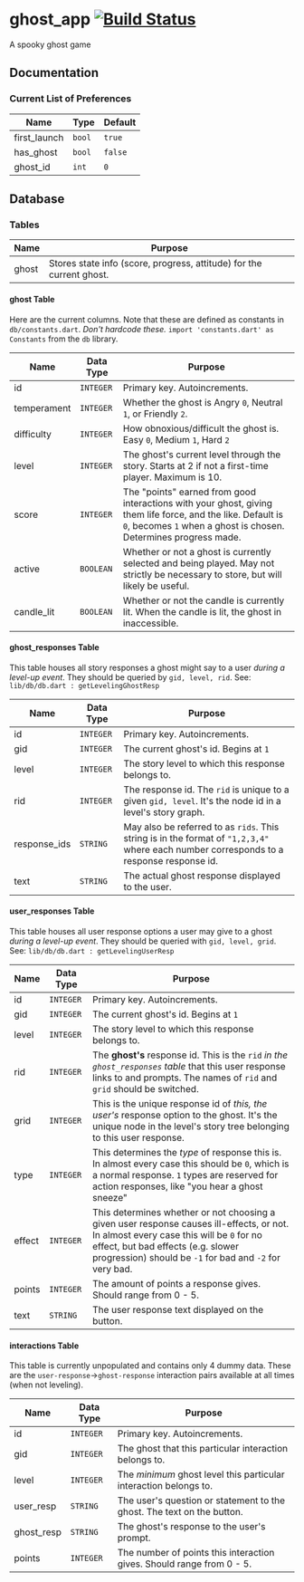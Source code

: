 # ghost_app [![Build Status](https://travis-ci.org/cse442-spring-2020-offering/cse442-semester-project-bugs-are-features.svg?branch=development)](https://travis-ci.org/cse442-spring-2020-offering/cse442-semester-project-bugs-are-features)

A spooky ghost game

## Documentation

### Current List of Preferences
| Name         | Type   | Default |
| ------------ | ------ | ------- |
| first_launch | `bool` | `true`  |
| has_ghost    | `bool` | `false` |
| ghost_id     | `int`  | `0`     |

## Database

### Tables
| Name  | Purpose                                                              |
| ----- | -------------------------------------------------------------------- |
| ghost | Stores state info (score, progress, attitude) for the current ghost. |

#### ghost Table

Here are the current columns. Note that these are defined as constants in `db/constants.dart`. *Don't hardcode these.* `import 'constants.dart' as Constants` from the `db` library.

| Name        | Data Type | Purpose                                                                                                                                                                         |
| ----------- | --------- | ------------------------------------------------------------------------------------------------------------------------------------------------------------------------------- |
| id          | `INTEGER` | Primary key. Autoincrements.                                                                                                                                                    |
| temperament | `INTEGER` | Whether the ghost is Angry `0`, Neutral `1`, or Friendly `2`.                                                                                                                   |
| difficulty  | `INTEGER` | How obnoxious/difficult the ghost is. Easy `0`, Medium `1`, Hard `2`                                                                                                            |
| level       | `INTEGER` | The ghost's current level through the story. Starts at 2 if not a first-time player. Maximum is 10.
| score       | `INTEGER` | The "points" earned from good interactions with your ghost, giving them life force, and the like. Default is `0`, becomes `1` when a ghost is chosen. Determines progress made. |
| active      | `BOOLEAN` | Whether or not a ghost is currently selected and being played. May not strictly be necessary to store, but will likely be useful.                                               |
| candle_lit  | `BOOLEAN` | Whether or not the candle is currently lit. When the candle is lit, the ghost in inaccessible.

#### ghost_responses Table

This table houses all story responses a ghost might say to a user *during a level-up event*. They should be queried by `gid, level, rid`.
See: `lib/db/db.dart : getLevelingGhostResp`

| Name        | Data Type | Purpose                                                                                                                                                                         |
| ----------- | --------- | ------------------------------------------------------------------------------------------------------------------------------------------------------------------------------- |
| id          | `INTEGER` | Primary key. Autoincrements.                                                                                                                                                    |
| gid         | `INTEGER` | The current ghost's id. Begins at `1` |
| level       | `INTEGER` | The story level to which this response belongs to. |
| rid         | `INTEGER` | The response id. The `rid` is unique to a given `gid, level`. It's the node id in a level's story graph. |
| response_ids| `STRING`  | May also be referred to as `rids`. This string is in the format of `"1,2,3,4"` where each number corresponds to a response response id. |
| text        | `STRING`  | The actual ghost response displayed to the user.

#### user_responses Table

This table houses all user response options a user may give to a ghost *during a level-up event*. They should be queried with `gid, level, grid`.
See: `lib/db/db.dart : getLevelingUserResp`

| Name        | Data Type | Purpose                                                                                                                                                                         |
| ----------- | --------- | ------------------------------------------------------------------------------------------------------------------------------------------------------------------------------- |
| id          | `INTEGER` | Primary key. Autoincrements.                                                                                                                                                    |
| gid         | `INTEGER` | The current ghost's id. Begins at `1` |
| level       | `INTEGER` | The story level to which this response belongs to. |
| rid         | `INTEGER` | The **ghost's** response id. This is the `rid` *in the `ghost_responses` table* that this user response links to and prompts. The names of `rid` and `grid` should be switched. |
| grid        | `INTEGER` | This is the unique response id of *this, the user's* response option to the ghost. It's the unique node in the level's story tree belonging to this user response. |
| type        | `INTEGER` | This determines the *type* of response this is. In almost every case this should be `0`, which is a normal response. `1` types are reserved for action responses, like "you hear a ghost sneeze" |
| effect      | `INTEGER` | This determines whether or not choosing a given user response causes ill-effects, or not. In almost every case this will be `0` for no effect, but bad effects (e.g. slower progression) should be `-1` for bad and `-2` for very bad.|
| points      | `INTEGER` | The amount of points a response gives. Should range from 0 - 5. |
| text        | `STRING`  | The user response text displayed on the button. |

#### interactions Table

This table is currently unpopulated and contains only 4 dummy data. These are the `user-response`->`ghost-response` interaction pairs available at all times (when not leveling).


| Name        | Data Type | Purpose                                                                                                                                                                         |
| ----------- | --------- | ------------------------------------------------------------------------------------------------------------------------------------------------------------------------------- |
| id          | `INTEGER` | Primary key. Autoincrements.                                                                                                                                                    |
| gid         | `INTEGER` | The ghost that this particular interaction belongs to. |
| level       | `INTEGER` | The *minimum* ghost level this particular interaction belongs to. |
| user_resp   | `STRING`  | The user's question or statement to the ghost. The text on the button. |
| ghost_resp  | `STRING`  | The ghost's response to the user's prompt. |
| points      | `INTEGER` | The number of points this interaction gives. Should range from 0 - 5. |
